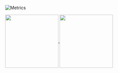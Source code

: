 ![Metrics](https://metrics.lecoq.io/jcs090218?template=classic&isocalendar=1&languages=1&followup=1&isocalendar.duration=full-year&config.timezone=Asia%2FTaipei)

<a href="https://github.com/jcs090218">
  <img align="center" height="170px" src="https://github-readme-stats.vercel.app/api?username=jcs090218&show_icons=true&theme=dracula" />
</a>
<a href="https://github.com/jcs090218">
  <img align="center" height="170px" src="https://github-readme-stats.vercel.app/api/top-langs/?username=jcs090218&layout=compact&show_icons=true&theme=dracula" />
</a>
